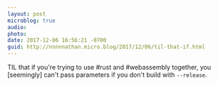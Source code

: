 ```yaml
---
layout: post
microblog: true
audio: 
photo: 
date: 2017-12-06 16:56:21 -0700
guid: http://nnnnnathan.micro.blog/2017/12/06/til-that-if.html
---
```

TIL that if you're trying to use #rust and #webassembly together, you [seemingly] can't pass parameters if you don't build with `--release`.
